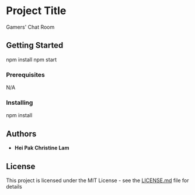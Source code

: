 # Project Title

Gamers' Chat Room

## Getting Started

npm install
npm start

### Prerequisites
N/A

### Installing

npm install

## Authors

* **Hei Pak Christine Lam** 

## License

This project is licensed under the MIT License - see the [LICENSE.md](LICENSE.md) file for details

